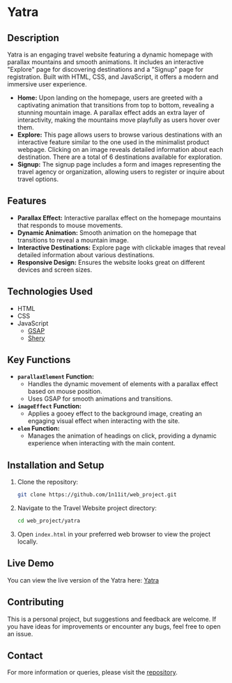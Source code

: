 # Yatra

## Description

Yatra is an engaging travel website featuring a dynamic homepage with parallax mountains and smooth animations. It includes an interactive "Explore" page for discovering destinations and a "Signup" page for registration. Built with HTML, CSS, and JavaScript, it offers a modern and immersive user experience.

- **Home:** Upon landing on the homepage, users are greeted with a captivating animation that transitions from top to bottom, revealing a stunning mountain image. A parallax effect adds an extra layer of interactivity, making the mountains move playfully as users hover over them.
- **Explore:** This page allows users to browse various destinations with an interactive feature similar to the one used in the minimalist product webpage. Clicking on an image reveals detailed information about each destination. There are a total of 6 destinations available for exploration.
- **Signup:** The signup page includes a form and images representing the travel agency or organization, allowing users to register or inquire about travel options.

## Features

- **Parallax Effect:** Interactive parallax effect on the homepage mountains that responds to mouse movements.
- **Dynamic Animation:** Smooth animation on the homepage that transitions to reveal a mountain image.
- **Interactive Destinations:** Explore page with clickable images that reveal detailed information about various destinations.
- **Responsive Design:** Ensures the website looks great on different devices and screen sizes.

## Technologies Used

- HTML
- CSS
- JavaScript
  - [GSAP](https://greensock.com/gsap/)
  - [Shery](https://github.com/aayushchouhan24/sheryjs/)

## Key Functions

- **`parallaxElement` Function:**
  - Handles the dynamic movement of elements with a parallax effect based on mouse position.
  - Uses GSAP for smooth animations and transitions.
- **`imageEffect` Function:**
  - Applies a gooey effect to the background image, creating an engaging visual effect when interacting with the site.
- **`elem` Function:**
  - Manages the animation of headings on click, providing a dynamic experience when interacting with the main content.

## Installation and Setup

1. Clone the repository:
   ```bash
   git clone https://github.com/1n11it/web_project.git
   ```
2. Navigate to the Travel Website project directory:
   ```bash
   cd web_project/yatra
   ```
3. Open `index.html` in your preferred web browser to view the project locally.

## Live Demo

You can view the live version of the Yatra here: [Yatra](https://yatra-369.netlify.app/)

## Contributing

This is a personal project, but suggestions and feedback are welcome. If you have ideas for improvements or encounter any bugs, feel free to open an issue.

## Contact

For more information or queries, please visit the [repository](https://github.com/1n11it/web_project).
